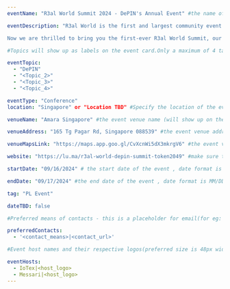 ```yaml
---
eventName: "R3al World Summit 2024 - DePIN's Annual Event" #the name of your track or event and its mandatory

eventDescription: "​R3al World is the first and largest community event for DePIN (Decentralized Physical Infrastructure Networks) and real world applications. Powered by IoTeX, DePIN’s modular platform, R3al World celebrates its biggest year yet, spanning ten cities, featuring over 100 projects and 10,000 attendees.

​Now we are thrilled to bring you the first-ever R3al World Summit, our culminating event of 2024." #short description of your track or event limiting to 100-150 characters

#Topics will show up as labels on the event card.Only a maximum of 4 tags will be displayed on the event card. Some references for topics - Blockchain, Web3, Cryptocurrency, Tech Talks, Workshop, etc.

eventTopic: 
  - "DePIN"
  - "<Topic_2>"
  - "<Topic_3>"
  - "<Topic_4>" 

eventType: "Conference" 
location: "Singapore" or "Location TBD" #Specify the location of the event.If you aren't sure about the location then mention "Location TBD"

venueName: "Amara Singapore" #the event venue name (will show up on the event card) or just leave it blank

venueAddress: "165 Tg Pagar Rd, Singapore 088539" #the event venue address (will show up on a map) or just leave it blank

venueMapsLink: "https://maps.app.goo.gl/CvXcnWi5dX3mkrgV6" #the event venue Map link (will show up on a map) or just leave it blank

website: "https://lu.ma/r3al-world-depin-summit-token2049" #make sure to have all the relevant information: dates, venue, program, ticketing (if any), etc. or just leave it blank

startDate: "09/16/2024" # the start date of the event , date format is MM/DD/YYYY eg: if it is February 16th 2023 => 02/16/2023

endDate: "09/17/2024" #the end date of the event , date format is MM/DD/YYYY eg: if it is February 18th 2023 => 02/18/2023

tag: "PL Event"

dateTBD: false

#Preferred means of contacts - this is a placeholder for email(for eg:  - email|mailto:<email_id>) and other social handles like Twitter, LinkedIn, Discord, etc. (for eg.   - 'twitter|https://twitter.com/IPFS/status/1629199396700098560?s=20')

preferredContacts:
  - '<contact_means>|<contact_url>'

#Event host names and their respective logos(preferred size is 48px width, 48px height)-place the logo file on the path 'public/uploads' for eg.   - IPFS|ipfs-logo.png

eventHosts:
  - IoTex|<host_logo>
  - Messari|<host_logo>
---
```

